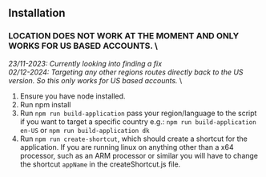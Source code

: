 ## Installation

### LOCATION DOES NOT WORK AT THE MOMENT AND ONLY WORKS FOR US BASED ACCOUNTS. \
_23/11-2023: Currently looking into finding a fix_  \
_02/12-2024: Targeting any other regions routes directly back to the US version. So this only works for US based accounts._ \

1. Ensure you have node installed.
2. Run npm install
3. Run `npm run build-application` pass your region/language to the script if you want to target a specific country e.g.: `npm run build-application en-US` or `npm run build-application dk`
4. Run `npm run create-shortcut`, which should create a shortcut for the application. If you are running linux on anything other than a x64 processor, such as an ARM processor or similar you will have to change the shortcut `appName` in the createShortcut.js file.
